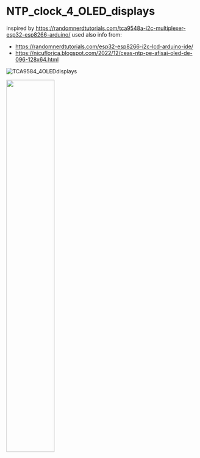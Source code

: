 # NTP_clock_4_OLED_displays
inspired by https://randomnerdtutorials.com/tca9548a-i2c-multiplexer-esp32-esp8266-arduino/
used also info from:
- https://randomnerdtutorials.com/esp32-esp8266-i2c-lcd-arduino-ide/
- https://nicuflorica.blogspot.com/2022/12/ceas-ntp-pe-afisaj-oled-de-096-128x64.html

![TCA9584_4OLEDdisplays](https://i0.wp.com/randomnerdtutorials.com/wp-content/uploads/2021/07/multiple-OLED-displays-TCA9548A-I2C-Multiplexer.jpg?resize=1024%2C898&quality=100&strip=all&ssl=1)

<img src="[https://user-images.githubusercontent.com/16319829/81180309-2b51f000-8fee-11ea-8a78-ddfe8c3412a7.png](https://i0.wp.com/randomnerdtutorials.com/wp-content/uploads/2021/07/multiple-OLED-displays-TCA9548A-I2C-Multiplexer.jpg)" width=50% height=50%>
